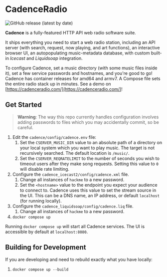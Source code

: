 
# CadenceRadio
![GitHub release (latest by date)](https://img.shields.io/github/v/release/kenellorando/cadence?style=flat-square)

**Cadence** is a fully-featured HTTP API web radio software suite.

It ships everything you need to start a web radio station, including an API server (with search, request, now playing, and art functions), an interactive browser UI, an autopopulating music-metadata database, with custom built-in _Icecast_ and _Liquidsoap_ integration.

To configure Cadence, set a music directory (with some music files inside it), set a few service passwords and hostnames, and you're good to go! Cadence has container releases for amd64 and armv7. A Compose file sets the entire radio stack up in minutes. See a demo on [https://cadenceradio.com/](https://cadenceradio.com/)!

## Get Started

> **Warning**: The way this repo currently handles configuration involves adding passwords to files which you may accidentally commit, so be careful.

1. Edit the `cadence/config/cadence.env` file:
   1. Set the `CSERVER_MUSIC_DIR` value to an absolute path of a directory on your local system which you want to play music. The target is not recursively searched. The default location is `/music/`.
   2. Set the `CSERVER_REQRATELIMIT` to the number of seconds you wish to timeout users after they make song requests. Setting this value to `0` will disable rate limiting.
2. Configure the `cadence_icecast2/config/cadence.xml` file.
   1. Change all instances of `hackme` to a new password.
   2. Set the `<hostname>` value to the endpoint you expect your audience to connect to. Cadence uses this value to set the stream source in the UI. This can be a DNS name, an IP address, or default `localhost` (for running locally).
3. Configure the `cadence_liquidsoap/config/cadence.liq` file.
   1. Change all instances of `hackme` to a new password.
4. `docker compose up`

Running `docker compose up` will start all Cadence services. The UI is accessible by default at `localhost:8080`.

## Building for Development

If you are developing and need to rebuild exactly what you have locally:

1. `docker compose up --build`
